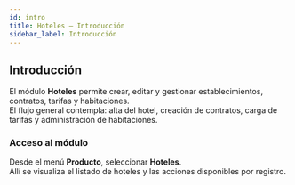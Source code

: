 ```yaml
---
id: intro
title: Hoteles — Introducción
sidebar_label: Introducción
---
```


## Introducción

El módulo **Hoteles** permite crear, editar y gestionar establecimientos, contratos, tarifas y habitaciones.  
El flujo general contempla: alta del hotel, creación de contratos, carga de tarifas y administración de habitaciones.

### Acceso al módulo
Desde el menú **Producto**, seleccionar **Hoteles**.  
Allí se visualiza el listado de hoteles y las acciones disponibles por registro.

<!-- ![Listado de Hoteles](/img/hoteles/intro/listado.png) -->
